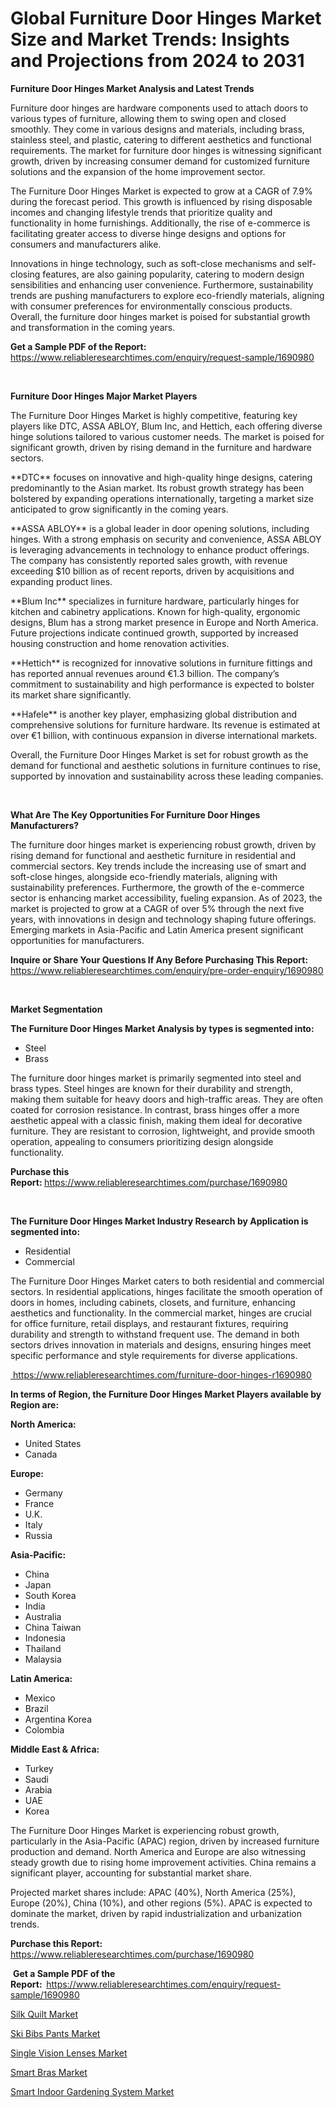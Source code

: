 <p><h1>Global Furniture Door Hinges Market Size and Market Trends: Insights and Projections from 2024 to 2031</h1></p><p><strong>Furniture Door Hinges Market Analysis and Latest Trends</strong></p>
<p><p>Furniture door hinges are hardware components used to attach doors to various types of furniture, allowing them to swing open and closed smoothly. They come in various designs and materials, including brass, stainless steel, and plastic, catering to different aesthetics and functional requirements. The market for furniture door hinges is witnessing significant growth, driven by increasing consumer demand for customized furniture solutions and the expansion of the home improvement sector.</p><p>The Furniture Door Hinges Market is expected to grow at a CAGR of 7.9% during the forecast period. This growth is influenced by rising disposable incomes and changing lifestyle trends that prioritize quality and functionality in home furnishings. Additionally, the rise of e-commerce is facilitating greater access to diverse hinge designs and options for consumers and manufacturers alike.</p><p>Innovations in hinge technology, such as soft-close mechanisms and self-closing features, are also gaining popularity, catering to modern design sensibilities and enhancing user convenience. Furthermore, sustainability trends are pushing manufacturers to explore eco-friendly materials, aligning with consumer preferences for environmentally conscious products. Overall, the furniture door hinges market is poised for substantial growth and transformation in the coming years.</p></p>
<p><strong>Get a Sample PDF of the Report:&nbsp;</strong> <a href="https://www.reliableresearchtimes.com/enquiry/request-sample/1690980?utm_campaign=1598&utm_medium=2&utm_source=Github&utm_content=ia&utm_term=17102024&utm_id=furniture-door-hinges">https://www.reliableresearchtimes.com/enquiry/request-sample/1690980</a></p>
<p>&nbsp;</p>
<p><strong>Furniture Door Hinges Major Market Players</strong></p>
<p><p>The Furniture Door Hinges Market is highly competitive, featuring key players like DTC, ASSA ABLOY, Blum Inc, and Hettich, each offering diverse hinge solutions tailored to various customer needs. The market is poised for significant growth, driven by rising demand in the furniture and hardware sectors.</p><p>**DTC** focuses on innovative and high-quality hinge designs, catering predominantly to the Asian market. Its robust growth strategy has been bolstered by expanding operations internationally, targeting a market size anticipated to grow significantly in the coming years.</p><p>**ASSA ABLOY** is a global leader in door opening solutions, including hinges. With a strong emphasis on security and convenience, ASSA ABLOY is leveraging advancements in technology to enhance product offerings. The company has consistently reported sales growth, with revenue exceeding $10 billion as of recent reports, driven by acquisitions and expanding product lines.</p><p>**Blum Inc** specializes in furniture hardware, particularly hinges for kitchen and cabinetry applications. Known for high-quality, ergonomic designs, Blum has a strong market presence in Europe and North America. Future projections indicate continued growth, supported by increased housing construction and home renovation activities.</p><p>**Hettich** is recognized for innovative solutions in furniture fittings and has reported annual revenues around €1.3 billion. The company’s commitment to sustainability and high performance is expected to bolster its market share significantly. </p><p>**Hafele** is another key player, emphasizing global distribution and comprehensive solutions for furniture hardware. Its revenue is estimated at over €1 billion, with continuous expansion in diverse international markets. </p><p>Overall, the Furniture Door Hinges Market is set for robust growth as the demand for functional and aesthetic solutions in furniture continues to rise, supported by innovation and sustainability across these leading companies.</p></p>
<p>&nbsp;</p>
<p><strong>What Are The Key Opportunities For Furniture Door Hinges Manufacturers?</strong></p>
<p><p>The furniture door hinges market is experiencing robust growth, driven by rising demand for functional and aesthetic furniture in residential and commercial sectors. Key trends include the increasing use of smart and soft-close hinges, alongside eco-friendly materials, aligning with sustainability preferences. Furthermore, the growth of the e-commerce sector is enhancing market accessibility, fueling expansion. As of 2023, the market is projected to grow at a CAGR of over 5% through the next five years, with innovations in design and technology shaping future offerings. Emerging markets in Asia-Pacific and Latin America present significant opportunities for manufacturers.</p></p>
<p><strong>Inquire or Share Your Questions If Any Before Purchasing This Report:</strong> <a href="https://www.reliableresearchtimes.com/enquiry/pre-order-enquiry/1690980?utm_campaign=1598&utm_medium=2&utm_source=Github&utm_content=ia&utm_term=17102024&utm_id=furniture-door-hinges">https://www.reliableresearchtimes.com/enquiry/pre-order-enquiry/1690980</a></p>
<p>&nbsp;</p>
<p><strong>Market Segmentation</strong></p>
<p><strong>The Furniture Door Hinges Market Analysis by types is segmented into:</strong></p>
<p><ul><li>Steel</li><li>Brass</li></ul></p>
<p><p>The furniture door hinges market is primarily segmented into steel and brass types. Steel hinges are known for their durability and strength, making them suitable for heavy doors and high-traffic areas. They are often coated for corrosion resistance. In contrast, brass hinges offer a more aesthetic appeal with a classic finish, making them ideal for decorative furniture. They are resistant to corrosion, lightweight, and provide smooth operation, appealing to consumers prioritizing design alongside functionality.</p></p>
<p><strong>Purchase this Report:&nbsp;</strong><a href="https://www.reliableresearchtimes.com/purchase/1690980?utm_campaign=1598&utm_medium=2&utm_source=Github&utm_content=ia&utm_term=17102024&utm_id=furniture-door-hinges">https://www.reliableresearchtimes.com/purchase/1690980</a></p>
<p>&nbsp;</p>
<p><strong>The Furniture Door Hinges Market Industry Research by Application is segmented into:</strong></p>
<p><ul><li>Residential</li><li>Commercial</li></ul></p>
<p><p>The Furniture Door Hinges Market caters to both residential and commercial sectors. In residential applications, hinges facilitate the smooth operation of doors in homes, including cabinets, closets, and furniture, enhancing aesthetics and functionality. In the commercial market, hinges are crucial for office furniture, retail displays, and restaurant fixtures, requiring durability and strength to withstand frequent use. The demand in both sectors drives innovation in materials and designs, ensuring hinges meet specific performance and style requirements for diverse applications.</p></p>
<p><a href="https://www.reliableresearchtimes.com/furniture-door-hinges-r1690980?utm_campaign=1598&utm_medium=2&utm_source=Github&utm_content=ia&utm_term=17102024&utm_id=furniture-door-hinges">&nbsp;https://www.reliableresearchtimes.com/furniture-door-hinges-r1690980</a></p>
<p><strong>In terms of Region, the Furniture Door Hinges Market Players available by Region are:</strong></p>
<p>
    <p> <strong> North America: </strong>
        <ul>
            <li>United States</li>
            <li>Canada</li>
        </ul>
        </p> 
    <p> <strong> Europe: </strong>
        <ul>
            <li>Germany</li>
            <li>France</li>
            <li>U.K.</li>
            <li>Italy</li>
            <li>Russia</li>
        </ul>
        </p> 
    <p> <strong> Asia-Pacific: </strong>
        <ul>
            <li>China</li>
            <li>Japan</li>
            <li>South Korea</li>
            <li>India</li>
            <li>Australia</li>
            <li>China Taiwan</li>
            <li>Indonesia</li>
            <li>Thailand</li>
            <li>Malaysia</li>
        </ul>
        </p> 
    <p> <strong> Latin America: </strong>
        <ul>
            <li>Mexico</li>
            <li>Brazil</li>
            <li>Argentina Korea</li>
            <li>Colombia</li>
        </ul>
        </p> 
    <p> <strong> Middle East & Africa: </strong>
        <ul>
            <li>Turkey</li>
            <li>Saudi</li>
            <li>Arabia</li>
            <li>UAE</li>
            <li>Korea</li>
        </ul>
    </p>
    </p>
<p><p>The Furniture Door Hinges Market is experiencing robust growth, particularly in the Asia-Pacific (APAC) region, driven by increased furniture production and demand. North America and Europe are also witnessing steady growth due to rising home improvement activities. China remains a significant player, accounting for substantial market share. </p><p>Projected market shares include: APAC (40%), North America (25%), Europe (20%), China (10%), and other regions (5%). APAC is expected to dominate the market, driven by rapid industrialization and urbanization trends.</p></p>
<p><strong>Purchase this Report: </strong><a href="https://www.reliableresearchtimes.com/purchase/1690980?utm_campaign=1598&utm_medium=2&utm_source=Github&utm_content=ia&utm_term=17102024&utm_id=furniture-door-hinges">https://www.reliableresearchtimes.com/purchase/1690980</a></p>
<p>&nbsp;<strong>Get a Sample PDF of the Report:&nbsp;&nbsp;</strong><a href="https://www.reliableresearchtimes.com/enquiry/request-sample/1690980?utm_campaign=1598&utm_medium=2&utm_source=Github&utm_content=ia&utm_term=17102024&utm_id=furniture-door-hinges">https://www.reliableresearchtimes.com/enquiry/request-sample/1690980</a></p>
<p><strong></strong></p>
<p><p><a href="https://www.linkedin.com/pulse/silk-quilt-market-size-share-growth-analysis-type-application-ll1if?utm_campaign=1598&utm_medium=2&utm_source=Github&utm_content=ia&utm_term=17102024&utm_id=furniture-door-hinges">Silk Quilt Market</a></p><p><a href="https://www.linkedin.com/pulse/ski-bibs-pants-market-evolution-future-outlook-forecasting-industry-4nzlf?utm_campaign=1598&utm_medium=2&utm_source=Github&utm_content=ia&utm_term=17102024&utm_id=furniture-door-hinges">Ski Bibs Pants Market</a></p><p><a href="https://www.linkedin.com/pulse/single-vision-lenses-market-penetration-strategies-untapped-c0ujf?utm_campaign=1598&utm_medium=2&utm_source=Github&utm_content=ia&utm_term=17102024&utm_id=furniture-door-hinges">Single Vision Lenses Market</a></p><p><a href="https://www.linkedin.com/pulse/smart-bras-market-opportunities-emerging-global-trends-shifts-arfif?utm_campaign=1598&utm_medium=2&utm_source=Github&utm_content=ia&utm_term=17102024&utm_id=furniture-door-hinges">Smart Bras Market</a></p><p><a href="https://www.linkedin.com/pulse/key-drivers-smart-indoor-gardening-system-market-trends-future-szx5f?utm_campaign=1598&utm_medium=2&utm_source=Github&utm_content=ia&utm_term=17102024&utm_id=furniture-door-hinges">Smart Indoor Gardening System Market</a></p></p>
